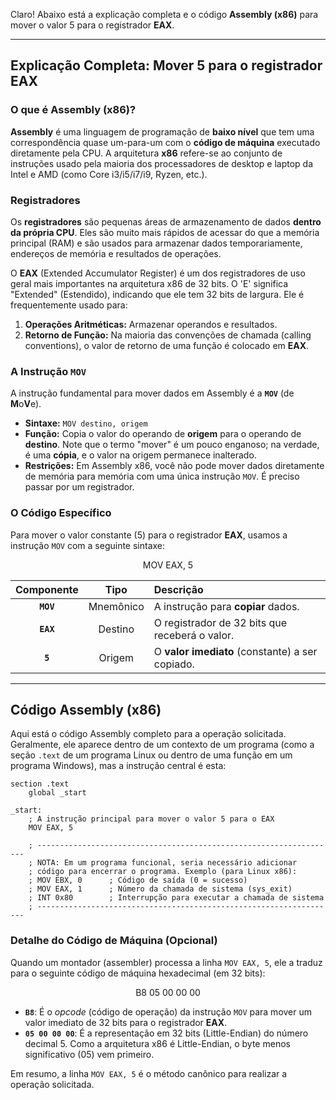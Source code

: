 Claro\! Abaixo está a explicação completa e o código **Assembly (x86)** para mover o valor $5$ para o registrador **EAX**.

-----

## Explicação Completa: Mover $5$ para o registrador EAX

### O que é Assembly (x86)?

**Assembly** é uma linguagem de programação de **baixo nível** que tem uma correspondência quase um-para-um com o **código de máquina** executado diretamente pela CPU. A arquitetura **x86** refere-se ao conjunto de instruções usado pela maioria dos processadores de desktop e laptop da Intel e AMD (como Core i3/i5/i7/i9, Ryzen, etc.).

### Registradores

Os **registradores** são pequenas áreas de armazenamento de dados **dentro da própria CPU**. Eles são muito mais rápidos de acessar do que a memória principal (RAM) e são usados para armazenar dados temporariamente, endereços de memória e resultados de operações.

O **EAX** (Extended Accumulator Register) é um dos registradores de uso geral mais importantes na arquitetura x86 de $32$ bits. O 'E' significa "Extended" (Estendido), indicando que ele tem $32$ bits de largura. Ele é frequentemente usado para:

1.  **Operações Aritméticas:** Armazenar operandos e resultados.
2.  **Retorno de Função:** Na maioria das convenções de chamada (calling conventions), o valor de retorno de uma função é colocado em **EAX**.

### A Instrução `MOV`

A instrução fundamental para mover dados em Assembly é a **`MOV`** (de **M**o**V**e).

  * **Sintaxe:** `MOV destino, origem`
  * **Função:** Copia o valor do operando de **origem** para o operando de **destino**. Note que o termo "mover" é um pouco enganoso; na verdade, é uma **cópia**, e o valor na origem permanece inalterado.
  * **Restrições:** Em Assembly x86, você não pode mover dados diretamente de memória para memória com uma única instrução `MOV`. É preciso passar por um registrador.

### O Código Específico

Para mover o valor constante ($5$) para o registrador **EAX**, usamos a instrução `MOV` com a seguinte sintaxe:

$$\text{MOV EAX, 5}$$

| Componente | Tipo | Descrição |
| :---: | :---: | :--- |
| **`MOV`** | Mnemônico | A instrução para **copiar** dados. |
| **`EAX`** | Destino | O registrador de $32$ bits que receberá o valor. |
| **`5`** | Origem | O **valor imediato** (constante) a ser copiado. |

-----

## Código Assembly (x86)

Aqui está o código Assembly completo para a operação solicitada. Geralmente, ele aparece dentro de um contexto de um programa (como a seção `.text` de um programa Linux ou dentro de uma função em um programa Windows), mas a instrução central é esta:

```assembly
section .text
    global _start

_start:
    ; A instrução principal para mover o valor 5 para o EAX
    MOV EAX, 5

    ; -------------------------------------------------------------------
    ; NOTA: Em um programa funcional, seria necessário adicionar
    ; código para encerrar o programa. Exemplo (para Linux x86):
    ; MOV EBX, 0      ; Código de saída (0 = sucesso)
    ; MOV EAX, 1      ; Número da chamada de sistema (sys_exit)
    ; INT 0x80        ; Interrupção para executar a chamada de sistema
    ; -------------------------------------------------------------------
```

### Detalhe do Código de Máquina (Opcional)

Quando um montador (assembler) processa a linha `MOV EAX, 5`, ele a traduz para o seguinte código de máquina hexadecimal (em $32$ bits):

$$\text{B8 05 00 00 00}$$

  * **`B8`**: É o *opcode* (código de operação) da instrução `MOV` para mover um valor imediato de $32$ bits para o registrador **EAX**.
  * **`05 00 00 00`**: É a representação em $32$ bits (Little-Endian) do número decimal $5$. Como a arquitetura x86 é Little-Endian, o byte menos significativo ($05$) vem primeiro.

Em resumo, a linha `MOV EAX, 5` é o método canônico para realizar a operação solicitada.